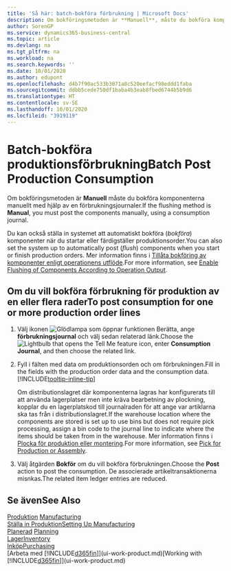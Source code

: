 ```yaml
---
title: 'Så här: batch-bokföra förbrukning | Microsoft Docs'
description: Om bokföringsmetoden är **Manuell**, måste du bokföra komponenterna manuellt med hjälp av en förbrukningsjournaler.
author: SorenGP
ms.service: dynamics365-business-central
ms.topic: article
ms.devlang: na
ms.tgt_pltfrm: na
ms.workload: na
ms.search.keywords: ''
ms.date: 10/01/2020
ms.author: edupont
ms.openlocfilehash: d4b7f90ac533b3071a8c520eefacf98eddd1faba
ms.sourcegitcommit: ddbb5cede750df1baba4b3eab8fbed6744b5b9d6
ms.translationtype: HT
ms.contentlocale: sv-SE
ms.lasthandoff: 10/01/2020
ms.locfileid: "3919119"
---
```

# <a name="batch-post-production-consumption"></a><span data-ttu-id="46c77-103">Batch-bokföra produktionsförbrukning</span><span class="sxs-lookup"><span data-stu-id="46c77-103">Batch Post Production Consumption</span></span>
<span data-ttu-id="46c77-104">Om bokföringsmetoden är **Manuell** måste du bokföra komponenterna manuellt med hjälp av en förbrukningsjournaler.</span><span class="sxs-lookup"><span data-stu-id="46c77-104">If the flushing method is **Manual**, you must post the components manually, using a consumption journal.</span></span>

<span data-ttu-id="46c77-105">Du kan också ställa in systemet att automatiskt bokföra (*bokföra*) komponenter när du startar eller färdigställer produktionsorder.</span><span class="sxs-lookup"><span data-stu-id="46c77-105">You can also set the system up to automatically post (*flush*) components when you start or finish production orders.</span></span> <span data-ttu-id="46c77-106">Mer information finns i [Tillåta bokföring av komponenter enligt operationens utflöde](production-how-to-flush-components-according-to-operation-output.md).</span><span class="sxs-lookup"><span data-stu-id="46c77-106">For more information, see [Enable Flushing of Components According to Operation Output](production-how-to-flush-components-according-to-operation-output.md).</span></span>

## <a name="to-post-consumption-for-one-or-more-production-order-lines"></a><span data-ttu-id="46c77-107">Om du vill bokföra förbrukning för produktion av en eller flera rader</span><span class="sxs-lookup"><span data-stu-id="46c77-107">To post consumption for one or more production order lines</span></span>  
1.  <span data-ttu-id="46c77-108">Välj ikonen ![Glödlampa som öppnar funktionen Berätta](media/ui-search/search_small.png "Berätta vad du vill göra"), ange **förbrukningsjournal** och välj sedan relaterad länk.</span><span class="sxs-lookup"><span data-stu-id="46c77-108">Choose the ![Lightbulb that opens the Tell Me feature](media/ui-search/search_small.png "Tell me what you want to do") icon, enter **Consumption Journal**, and then choose the related link.</span></span>  
2.  <span data-ttu-id="46c77-109">Fyll i fälten med data om produktionsorden och om förbrukningen.</span><span class="sxs-lookup"><span data-stu-id="46c77-109">Fill in the fields with the production order data and the consumption data.</span></span> [!INCLUDE[tooltip-inline-tip](includes/tooltip-inline-tip_md.md)]  

    <span data-ttu-id="46c77-110">Om distributionslagret där komponenterna lagras har konfigurerats till att använda lagerplatser men inte kräva bearbetning av plockning, kopplar du en lagerplatskod till journalraden för att ange var artiklarna ska tas från i distributionslagret.</span><span class="sxs-lookup"><span data-stu-id="46c77-110">If the warehouse location where the components are stored is set up to use bins but does not require pick processing, assign a bin code to the journal line to indicate where the items should be taken from in the warehouse.</span></span> <span data-ttu-id="46c77-111">Mer information finns i [Plocka för produktion eller montering](warehouse-how-to-pick-for-production.md).</span><span class="sxs-lookup"><span data-stu-id="46c77-111">For more information, see [Pick for Production or Assembly](warehouse-how-to-pick-for-production.md).</span></span>  
3.  <span data-ttu-id="46c77-112">Välj åtgärden **Bokför** om du vill bokföra förbrukningen.</span><span class="sxs-lookup"><span data-stu-id="46c77-112">Choose the **Post** action to post the consumption.</span></span> <span data-ttu-id="46c77-113">De associerade artikeltransaktionerna misnkas.</span><span class="sxs-lookup"><span data-stu-id="46c77-113">The related item ledger entries are reduced.</span></span>

## <a name="see-also"></a><span data-ttu-id="46c77-114">Se även</span><span class="sxs-lookup"><span data-stu-id="46c77-114">See Also</span></span>  
<span data-ttu-id="46c77-115">[Produktion](production-manage-manufacturing.md)  </span><span class="sxs-lookup"><span data-stu-id="46c77-115">[Manufacturing](production-manage-manufacturing.md)  </span></span>  
[<span data-ttu-id="46c77-116">Ställa in Produktion</span><span class="sxs-lookup"><span data-stu-id="46c77-116">Setting Up Manufacturing</span></span>](production-configure-production-processes.md)  
<span data-ttu-id="46c77-117">[Planerad](production-planning.md)    </span><span class="sxs-lookup"><span data-stu-id="46c77-117">[Planning](production-planning.md)    </span></span>  
[<span data-ttu-id="46c77-118">Lager</span><span class="sxs-lookup"><span data-stu-id="46c77-118">Inventory</span></span>](inventory-manage-inventory.md)  
[<span data-ttu-id="46c77-119">Inköp</span><span class="sxs-lookup"><span data-stu-id="46c77-119">Purchasing</span></span>](purchasing-manage-purchasing.md)  
<span data-ttu-id="46c77-120">[Arbeta med [!INCLUDE[d365fin](includes/d365fin_md.md)]](ui-work-product.md)</span><span class="sxs-lookup"><span data-stu-id="46c77-120">[Working with [!INCLUDE[d365fin](includes/d365fin_md.md)]](ui-work-product.md)</span></span>
